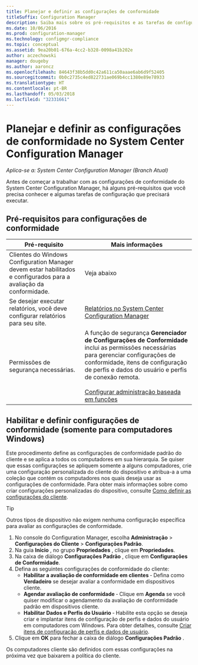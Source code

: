 ```yaml
---
title: Planejar e definir as configurações de conformidade
titleSuffix: Configuration Manager
description: Saiba mais sobre os pré-requisitos e as tarefas de configuração para trabalhar com configurações de conformidade no System Center Configuration Manager.
ms.date: 10/06/2016
ms.prod: configuration-manager
ms.technology: configmgr-compliance
ms.topic: conceptual
ms.assetid: 9ea20b01-676a-4cc2-b328-0098a41b202e
author: aczechowski
manager: dougeby
ms.author: aaroncz
ms.openlocfilehash: 84643f38b5dd0c42a611ca50aaae6ab6d9f52405
ms.sourcegitcommit: 0b0c2735c4ed822731ae069b4cc1380e89e78933
ms.translationtype: HT
ms.contentlocale: pt-BR
ms.lasthandoff: 05/03/2018
ms.locfileid: "32331661"
---
```

# <a name="plan-for-and-configure-compliance-settings-in-system-center-configuration-manager"></a>Planejar e definir as configurações de conformidade no System Center Configuration Manager

*Aplica-se a: System Center Configuration Manager (Branch Atual)*

Antes de começar a trabalhar com as configurações de conformidade do System Center Configuration Manager, há alguns pré-requisitos que você precisa conhecer e algumas tarefas de configuração que precisará executar.  

## <a name="prerequisites-for-compliance-settings"></a>Pré-requisitos para configurações de conformidade  

|Pré-requisito|Mais informações|  
|------------------|----------------------|  
|Clientes do Windows Configuration Manager devem estar habilitados e configurados para a avaliação da conformidade.|Veja abaixo|  
|Se desejar executar relatórios, você deve configurar relatórios para seu site.|[Relatórios no System Center Configuration Manager](../../core/servers/manage/reporting.md)|  
|Permissões de segurança necessárias.|A função de segurança **Gerenciador de Configurações de Conformidade** inclui as permissões necessárias para gerenciar configurações de conformidade, itens de configuração de perfis e dados do usuário e perfis de conexão remota.<br /><br /> [Configurar administração baseada em funções](../../core/servers/deploy/configure/configure-role-based-administration.md)|  

##  <a name="enable-and-configure-compliance-settings-for-windows-pcs-only"></a>Habilitar e definir configurações de conformidade (somente para computadores Windows)  

Este procedimento define as configurações de conformidade padrão do cliente e se aplica a todos os computadores em sua hierarquia. Se quiser que essas configurações se apliquem somente a alguns computadores, crie uma configuração personalizada do cliente do dispositivo e atribua-a a uma coleção que contém os computadores nos quais deseja usar as configurações de conformidade. Para obter mais informações sobre como criar configurações personalizadas do dispositivo, consulte [Como definir as configurações do cliente](../../core/clients/deploy/configure-client-settings.md).  

> [!TIP]  
>  Outros tipos de dispositivo não exigem nenhuma configuração específica para avaliar as configurações de conformidade.  

1.  No console do Configuration Manager, escolha **Administração** > **Configurações do Cliente** > **Configurações Padrão**.  
2.  Na guia **Início** , no grupo **Propriedades** , clique em **Propriedades**.  
3.  Na caixa de diálogo **Configurações Padrão** , clique em **Configurações de Conformidade**.  
4.  Defina as seguintes configurações de conformidade do cliente:
    - **Habilitar a avaliação de conformidade em clientes** ‑ Defina como **Verdadeiro** se desejar avaliar a conformidade em dispositivos cliente.
    - **Agendar avaliação de conformidade** ‑ Clique em **Agenda** se você quiser modificar o agendamento da avaliação de conformidade padrão em dispositivos cliente.
    - **Habilitar Dados e Perfis do Usuário** ‑ Habilite esta opção se deseja criar e implantar itens de configuração de perfis e dados do usuário em computadores com Windows. Para obter detalhes, consulte [Criar itens de configuração de perfis e dados de usuário](/sccm/compliance/deploy-use/create-remote-connection-profiles).
5. Clique em **OK** para fechar a caixa de diálogo **Configurações Padrão** .  

Os computadores cliente são definidos com essas configurações na próxima vez que baixarem a política do cliente.  

